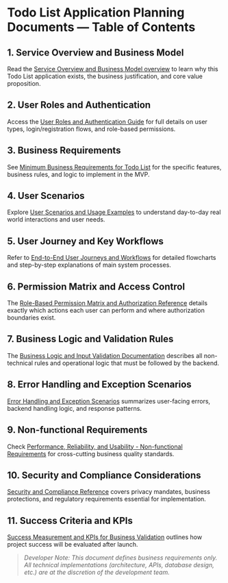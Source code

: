 # Todo List Application Planning Documents — Table of Contents

## 1. Service Overview and Business Model
Read the [Service Overview and Business Model overview](./01-service-overview.md) to learn why this Todo List application exists, the business justification, and core value proposition.

## 2. User Roles and Authentication
Access the [User Roles and Authentication Guide](./02-user-roles-and-authentication.md) for full details on user types, login/registration flows, and role-based permissions.

## 3. Business Requirements
See [Minimum Business Requirements for Todo List](./03-business-requirements.md) for the specific features, business rules, and logic to implement in the MVP.

## 4. User Scenarios
Explore [User Scenarios and Usage Examples](./04-user-scenarios.md) to understand day-to-day real world interactions and user needs.

## 5. User Journey and Key Workflows
Refer to [End-to-End User Journeys and Workflows](./05-user-journey-and-workflows.md) for detailed flowcharts and step-by-step explanations of main system processes.

## 6. Permission Matrix and Access Control
The [Role-Based Permission Matrix and Authorization Reference](./06-permission-matrix.md) details exactly which actions each user can perform and where authorization boundaries exist.

## 7. Business Logic and Validation Rules
The [Business Logic and Input Validation Documentation](./07-business-logic-and-validation.md) describes all non-technical rules and operational logic that must be followed by the backend.

## 8. Error Handling and Exception Scenarios
[Error Handling and Exception Scenarios](./08-error-handling-and-exceptions.md) summarizes user-facing errors, backend handling logic, and response patterns.

## 9. Non-functional Requirements
Check [Performance, Reliability, and Usability - Non-functional Requirements](./09-non-functional-requirements.md) for cross-cutting business quality standards.

## 10. Security and Compliance Considerations
[Security and Compliance Reference](./10-security-and-compliance.md) covers privacy mandates, business protections, and regulatory requirements essential for implementation.

## 11. Success Criteria and KPIs
[Success Measurement and KPIs for Business Validation](./01-service-overview.md) outlines how project success will be evaluated after launch.

> *Developer Note: This document defines business requirements only. All technical implementations (architecture, APIs, database design, etc.) are at the discretion of the development team.*
